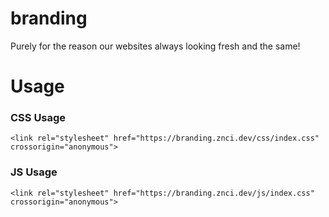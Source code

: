 # branding
Purely for the reason our websites always looking fresh and the same!

# Usage

### CSS Usage

```
<link rel="stylesheet" href="https://branding.znci.dev/css/index.css" crossorigin="anonymous">
```

### JS Usage

```
<link rel="stylesheet" href="https://branding.znci.dev/js/index.css" crossorigin="anonymous">
```